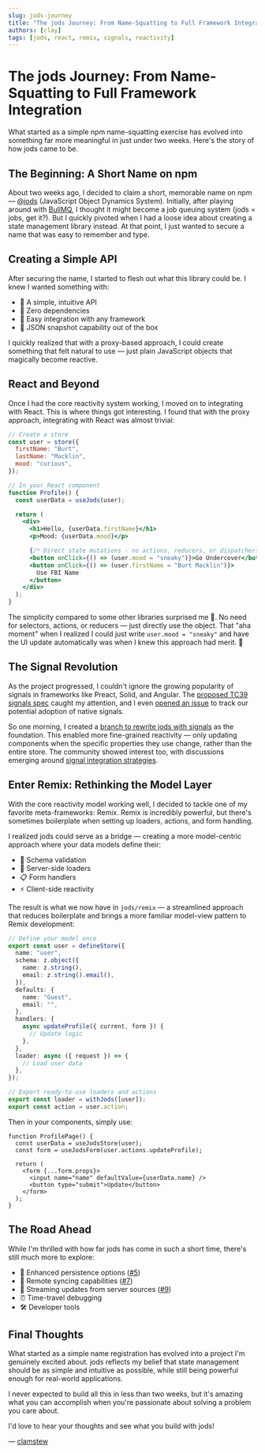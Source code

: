 ```yaml
---
slug: jods-journey
title: "The jods Journey: From Name-Squatting to Full Framework Integration"
authors: [clay]
tags: [jods, react, remix, signals, reactivity]
---
```


# The jods Journey: From Name-Squatting to Full Framework Integration

What started as a simple npm name-squatting exercise has evolved into something far more meaningful in just under two weeks. Here's the story of how jods came to be.

## The Beginning: A Short Name on npm

About two weeks ago, I decided to claim a short, memorable name on npm — [@jods](https://www.npmjs.com/package/jods) (JavaScript Object Dynamics System). Initially, after playing around with [BullMQ](https://github.com/taskforcesh/bullmq), I thought it might become a job queuing system (jods = jobs, get it?). But I quickly pivoted when I had a loose idea about creating a state management library instead. At that point, I just wanted to secure a name that was easy to remember and type.

## Creating a Simple API

After securing the name, I started to flesh out what this library could be. I knew I wanted something with:

- 🌟 A simple, intuitive API
- 🎯 Zero dependencies
- 🔌 Easy integration with any framework
- 📸 JSON snapshot capability out of the box

I quickly realized that with a proxy-based approach, I could create something that felt natural to use — just plain JavaScript objects that magically become reactive.

## React and Beyond

Once I had the core reactivity system working, I moved on to integrating with React. This is where things got interesting. I found that with the proxy approach, integrating with React was almost trivial:

```jsx
// Create a store
const user = store({
  firstName: "Burt",
  lastName: "Macklin",
  mood: "curious",
});

// In your React component
function Profile() {
  const userData = useJods(user);

  return (
    <div>
      <h1>Hello, {userData.firstName}</h1>
      <p>Mood: {userData.mood}</p>

      {/* Direct state mutations - no actions, reducers, or dispatchers needed */}
      <button onClick={() => (user.mood = "sneaky")}>Go Undercover</button>
      <button onClick={() => (user.firstName = "Burt Macklin")}>
        Use FBI Name
      </button>
    </div>
  );
}
```

The simplicity compared to some other libraries surprised me 🤔. No need for selectors, actions, or reducers — just directly use the object. That "aha moment" when I realized I could just write `user.mood = "sneaky"` and have the UI update automatically was when I knew this approach had merit. 🙌

## The Signal Revolution

As the project progressed, I couldn't ignore the growing popularity of signals in frameworks like Preact, Solid, and Angular. The [proposed TC39 signals spec](https://github.com/tc39/proposal-signals) caught my attention, and I even [opened an issue](https://github.com/clamstew/jods/issues/11) to track our potential adoption of native signals.

So one morning, I created a [branch to rewrite jods with signals](https://github.com/clamstew/jods/pull/20) as the foundation. This enabled more fine-grained reactivity — only updating components when the specific properties they use change, rather than the entire store. The community showed interest too, with discussions emerging around [signal integration strategies](https://github.com/clamstew/jods/issues/23).

## Enter Remix: Rethinking the Model Layer

With the core reactivity model working well, I decided to tackle one of my favorite meta-frameworks: Remix. Remix is incredibly powerful, but there's sometimes boilerplate when setting up loaders, actions, and form handling.

I realized jods could serve as a bridge — creating a more model-centric approach where your data models define their:

- 📝 Schema validation
- 🔄 Server-side loaders
- 📋 Form handlers
- ⚡️ Client-side reactivity

The result is what we now have in `jods/remix` — a streamlined approach that reduces boilerplate and brings a more familiar model-view pattern to Remix development:

```typescript
// Define your model once
export const user = defineStore({
  name: "user",
  schema: z.object({
    name: z.string(),
    email: z.string().email(),
  }),
  defaults: {
    name: "Guest",
    email: "",
  },
  handlers: {
    async updateProfile({ current, form }) {
      // Update logic
    },
  },
  loader: async ({ request }) => {
    // Load user data
  },
});

// Export ready-to-use loaders and actions
export const loader = withJods([user]);
export const action = user.action;
```

Then in your components, simply use:

```tsx
function ProfilePage() {
  const userData = useJodsStore(user);
  const form = useJodsForm(user.actions.updateProfile);

  return (
    <form {...form.props}>
      <input name="name" defaultValue={userData.name} />
      <button type="submit">Update</button>
    </form>
  );
}
```

## The Road Ahead

While I'm thrilled with how far jods has come in such a short time, there's still much more to explore:

- 💾 Enhanced persistence options ([#5](https://github.com/clamstew/jods/issues/5))
- 🔄 Remote syncing capabilities ([#7](https://github.com/clamstew/jods/issues/7))
- 📡 Streaming updates from server sources ([#9](https://github.com/clamstew/jods/issues/9))
- ⏰ Time-travel debugging
- 🛠️ Developer tools

## Final Thoughts

What started as a simple name registration has evolved into a project I'm genuinely excited about. jods reflects my belief that state management should be as simple and intuitive as possible, while still being powerful enough for real-world applications.

I never expected to build all this in less than two weeks, but it's amazing what you can accomplish when you're passionate about solving a problem you care about.

I'd love to hear your thoughts and see what you build with jods!

— [clamstew](https://www.github.com/clamstew)
